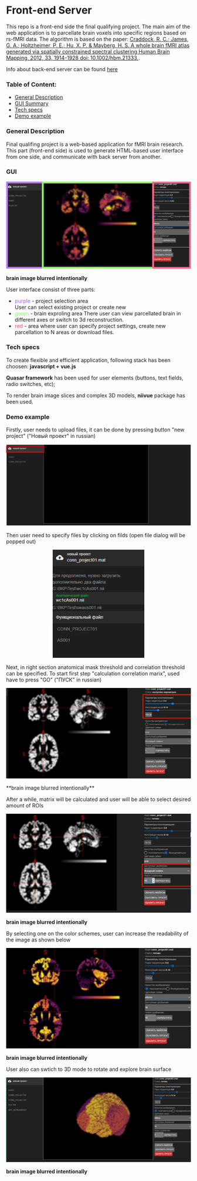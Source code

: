 #  Front-end Server

This repo is a front-end side the final qualifying project. The main aim of the web application is to parcellate brain voxels into specific regions based on rs-fMRI data. The algorithm is based on the paper: [Craddock, R. C.; James, G. A.; Holtzheimer, P. E.; Hu, X. P. & Mayberg, H. S.
 A whole brain fMRI atlas generated via spatially constrained spectral
 clustering Human Brain Mapping, 2012, 33, 1914-1928 doi: 10.1002/hbm.21333.](http://www.ncbi.nlm.nih.gov/pubmed/21769991).

 Info about back-end server can be found [here](https://github.com/NVRM0R/vega)


### Table of Content:
+ [General Description](#General-Description)
+ [GUI Summary](#GUI)
+ [Tech specs](#Tech-specs)
+ [Demo example](#Demo-example)


### General Description
Final qualifing project is a web-based application for fMRI brain research. This part (front-end side) is used to generate HTML-based user interface from one side, and communicate with back server from another.

### GUI
<p align="center">
<img src="images/showcase.png"></img>
</p>

**brain image blurred intentionally**  

User interface consist of three parts:  

* <span style="color:#ac5bfe">purple</span> - project selection area  
User can select existing project or create new 
* <span style="color:#82ff5a">green</span> - brain exproling area
There user can view parcellated brain in different axes or switch to 3d reconstruction.
* <span style="color:#f44b78">red</span> - area where user can specify project settings, create new parcellation to N areas or download files.  

### Tech specs
To create flexible and efficient application, following stack has been choosen: **javascript + vue.js**

**Quasar framework** has been used for user elements (buttons, text fields, radio switches, etc);

To render brain image slices and complex 3D models, **niivue** package has been used. 

### Demo example
Firstly, user needs to upload files, it can be done by pressing button "new project" ("Новый проект" in russian)
<p align="center">
<img src="images/demo1.png"></img>
</p>
Then user need to specify files by clicking on filds (open file dialog will be popped out)
<p align="center">
<img width="250px" src="images/demo2.png"></img>
</p>
Next, in right section anatomical mask threshold and correlation threshold can be specified. To start first step "calculation correlation marix", used have to press "GO" ("ПУСК" in russian)
<p align="center">
<img src="images/demo3.png"></img>
</p>
**brain image blurred intentionally**  

After a while, matrix will be calculated and user will be able to select desired amount of ROIs
<p align="center">
<img src="images/demo4.png"></img>
</p>

**brain image blurred intentionally**  

By selecting one on the color schemes, user can increase the readability of the image as shown below
<p align="center">
<img src="images/demo5.png"></img>
</p>

**brain image blurred intentionally**  

User also can swtich to 3D mode to rotate and explore brain surface
<p align="center">
<img src="images/demo6.png"></img>
</p>

**brain image blurred intentionally**